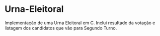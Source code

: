 # Urna-Eleitoral
Implementação de uma Urna Eleitoral em C. Inclui resultado da votação e listagem dos candidatos que vão para Segundo Turno.
